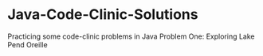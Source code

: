 # Java-Code-Clinic-Solutions
Practicing some code-clinic problems in Java
Problem One: Exploring Lake Pend Oreille
